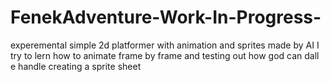 # FenekAdventure-Work-In-Progress-
experemental simple 2d platformer with animation  and sprites made by AI
I try to lern how to animate frame by frame and testing out how god can dall e handle creating a sprite sheet
